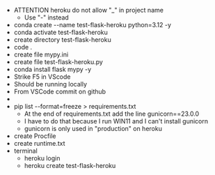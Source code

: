 * ATTENTION heroku do not allow "_" in project name
    * Use "-" instead
* conda create --name test-flask-heroku python=3.12 -y
* conda activate test-flask-heroku
* create directory test-flask-heroku
* code .
* create file mypy.ini
* create file test-flask-heroku.py
* conda install flask mypy -y
* Strike F5 in VScode
* Should be running locally
* From VSCode commit on github 
* 
* pip list --format=freeze > requirements.txt
    * At the end of requirements.txt add the line gunicorn==23.0.0
    * I have to do that because I run WIN11 and I can't install gunicorn
    * gunicorn is only used in "production" on heroku
* create Procfile
* create runtime.txt
* terminal
    * heroku login
    * heroku create test-flask-heroku